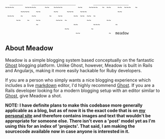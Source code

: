 
```
  ______    ____________________        ________________
~~~~     ~~~~~    ~~  ~~~~       ~~   ~~~~  ~ ~~   ~~ ~~~  ~
       ~~~~   ~~      ~~    ~~~   ~~~              ~~
 ~~~   ~    ~~      ~   ~~     ~~ ~~ ~~ ~
     ~~   ~   ~~       ~~~ ~         ~~       ~~
              ~                ~~       ~~~       ~
                           ~~          ~
                                ~~             ~  meadow
```

About Meadow 
---

Meadow is a simple blogging system based conceptually on the fantastic [Ghost](https://ghost.org/) blogging platform. Unlike Ghost, however, Meadow is built in Rails and Angularjs, making it more easily hackable for Ruby developers.

If you are a person who simply wants a nice blogging experience which includes a live [markdown](http://daringfireball.net/projects/markdown/) editor, I'd highly recommend [Ghost](https://ghost.org/). If you are a Rails developer looking for a modern blogging setup with an editor similar to [Ghost](https://ghost.org/), give Meadow a shot.

**NOTE: I have definite plans to make this codebase more generally applicable as a blog, but as of now it is the exact code that is on [my personal site](http://bradley.computer) and therefore contains images and text that wouldn't be appropriate for someone else. There isn't even a 'post' model yet as I'm using this for an index of 'projects'. That said, I am making the sourcecode available now in case anyone is interested in it.**
